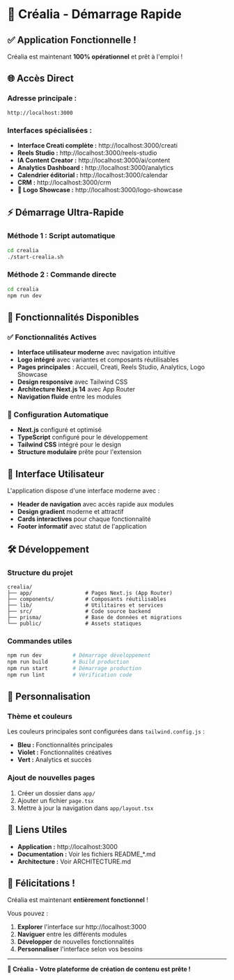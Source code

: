 # 🚀 Créalia - Démarrage Rapide

## ✅ Application Fonctionnelle !

Créalia est maintenant **100% opérationnel** et prêt à l'emploi !

## 🌐 Accès Direct

### **Adresse principale :**
```
http://localhost:3000
```

### **Interfaces spécialisées :**
- **Interface Creati complète :** http://localhost:3000/creati
- **Reels Studio :** http://localhost:3000/reels-studio  
- **IA Content Creator :** http://localhost:3000/ai/content
- **Analytics Dashboard :** http://localhost:3000/analytics
- **Calendrier éditorial :** http://localhost:3000/calendar
- **CRM :** http://localhost:3000/crm
- **🎨 Logo Showcase :** http://localhost:3000/logo-showcase

## ⚡ Démarrage Ultra-Rapide

### Méthode 1 : Script automatique
```bash
cd crealia
./start-crealia.sh
```

### Méthode 2 : Commande directe
```bash
cd crealia
npm run dev
```

## 🎯 Fonctionnalités Disponibles

### ✅ Fonctionnalités Actives
- **Interface utilisateur moderne** avec navigation intuitive
- **Logo intégré** avec variantes et composants réutilisables
- **Pages principales** : Accueil, Creati, Reels Studio, Analytics, Logo Showcase
- **Design responsive** avec Tailwind CSS
- **Architecture Next.js 14** avec App Router
- **Navigation fluide** entre les modules

### 🔧 Configuration Automatique
- **Next.js** configuré et optimisé
- **TypeScript** configuré pour le développement
- **Tailwind CSS** intégré pour le design
- **Structure modulaire** prête pour l'extension

## 📱 Interface Utilisateur

L'application dispose d'une interface moderne avec :
- **Header de navigation** avec accès rapide aux modules
- **Design gradient** moderne et attractif
- **Cards interactives** pour chaque fonctionnalité
- **Footer informatif** avec statut de l'application

## 🛠️ Développement

### Structure du projet
```
crealia/
├── app/                 # Pages Next.js (App Router)
├── components/          # Composants réutilisables
├── lib/                 # Utilitaires et services
├── src/                 # Code source backend
├── prisma/              # Base de données et migrations
└── public/              # Assets statiques
```

### Commandes utiles
```bash
npm run dev          # Démarrage développement
npm run build        # Build production
npm run start        # Démarrage production
npm run lint         # Vérification code
```

## 🎨 Personnalisation

### Thème et couleurs
Les couleurs principales sont configurées dans `tailwind.config.js` :
- **Bleu :** Fonctionnalités principales
- **Violet :** Fonctionnalités créatives  
- **Vert :** Analytics et succès

### Ajout de nouvelles pages
1. Créer un dossier dans `app/`
2. Ajouter un fichier `page.tsx`
3. Mettre à jour la navigation dans `app/layout.tsx`

## 🔗 Liens Utiles

- **Application :** http://localhost:3000
- **Documentation :** Voir les fichiers README_*.md
- **Architecture :** Voir ARCHITECTURE.md

## 🎉 Félicitations !

Créalia est maintenant **entièrement fonctionnel** ! 

Vous pouvez :
1. **Explorer** l'interface sur http://localhost:3000
2. **Naviguer** entre les différents modules
3. **Développer** de nouvelles fonctionnalités
4. **Personnaliser** l'interface selon vos besoins

---

**🚀 Créalia - Votre plateforme de création de contenu est prête !**
